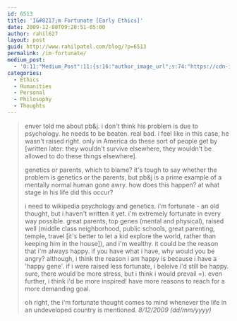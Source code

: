 ```yaml
---
id: 6513
title: 'I&#8217;m Fortunate [Early Ethics]'
date: 2009-12-08T09:20:51-05:00
author: rahil627
layout: post
guid: http://www.rahilpatel.com/blog/?p=6513
permalink: /im-fortunate/
medium_post:
  - 'O:11:"Medium_Post":11:{s:16:"author_image_url";s:74:"https://cdn-images-1.medium.com/fit/c/200/200/1*dmbNkD5D-u45r44go_cf0g.png";s:10:"author_url";s:28:"https://medium.com/@rahil627";s:11:"byline_name";N;s:12:"byline_email";N;s:10:"cross_link";s:2:"no";s:2:"id";s:12:"dcd2d10fb945";s:21:"follower_notification";s:3:"yes";s:7:"license";s:19:"all-rights-reserved";s:14:"publication_id";s:2:"-1";s:6:"status";s:6:"public";s:3:"url";s:54:"https://medium.com/@rahil627/im-fortunate-dcd2d10fb945";}'
categories:
  - Ethics
  - Humanities
  - Personal
  - Philosophy
  - Thoughts
---
```

<blockquote>enver told me about pb&amp;j. i don't think his problem is due to psychology. he needs to be beaten. real bad. i feel like in this case, he wasn't raised right. only in America do these sort of people get by [written later: they wouldn't survive elsewhere, they wouldn't be allowed to do these things elsewhere].

genetics or parents, which to blame? it's tough to say whether the problem is genetics or the parents, but pb&amp;j is a prime example of a mentally normal human gone awry. how does this happen? at what stage in his life did this occur?

i need to wikipedia psychology and genetics.
i'm fortunate - an old thought, but i haven't written it yet. i'm extremely fortunate in every way possible. great parents, top genes (mental and physical), raised well (middle class neighborhood, public schools, great parenting, temple, travel [it's better to let a kid explore the world, rather than keeping him in the house]), and i'm wealthy. it could be the reason that i'm always happy. if you have what i have, why would you be angry? although, i think the reason i am happy is because i have a 'happy gene'. if i were raised less fortunate, i beleive i'd still be happy. sure, there would be more stress, but i think i would prevail =). even further, i think i'd be more inspired! have more reasons to reach for a more demanding goal.

oh right, the i'm fortunate thought comes to mind whenever the life in an undeveloped country is mentioned.
<cite>8/12/2009 (dd/mm/yyyy)</cite>
</blockquote>